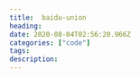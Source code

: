 ```yaml
---
title:  baidu-union
heading:
date: 2020-08-04T02:56:20.966Z
categories: ["code"]
tags: 
description: 
---
```


